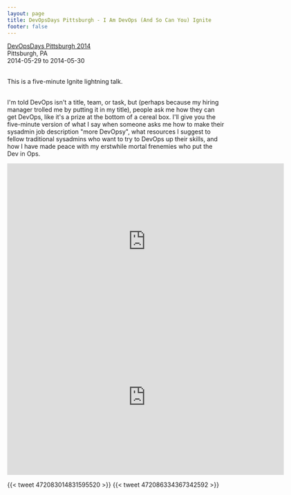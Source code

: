 ```yaml
---
layout: page
title: DevOpsDays Pittsburgh - I Am DevOps (And So Can You) Ignite
footer: false
---
```


<a href="http://devopsdays.org/events/2014-pittsburgh/proposals/I%20Am%20DevOps/">DevOpsDays Pittsburgh 2014</a><br />
Pittsburgh, PA<br />
2014-05-29 to 2014-05-30
<br><br>

This is a five-minute Ignite lightning talk.
<br>
<br>

I'm told DevOps isn't a title, team, or task, but (perhaps because my hiring manager trolled me by putting it in my title), people ask me how they can get DevOps, like it's a prize at the bottom of a cereal box. I'll give you the five-minute version of what I say when someone asks me how to make their sysadmin job description "more DevOpsy", what resources I suggest to fellow traditional sysadmins who want to try to DevOps up their skills, and how I have made peace with my erstwhile mortal frenemies who put the Dev in Ops.
<br>

<iframe src="http://www.slideshare.net/slideshow/embed_code/35297284" width="640" height="360" frameborder="0" marginwidth="0" marginheight="0" scrolling="no"></iframe>
<br>

<iframe src="http://new.livestream.com/accounts/1466347/events/3044568/videos/52323513/player?autoPlay=false&height=360&mute=false&width=640" width="640" height="360" frameborder="0" scrolling="no"></iframe>

<br>

{{< tweet 472083014831595520 >}}
{{< tweet 472086334367342592 >}}




<br>

